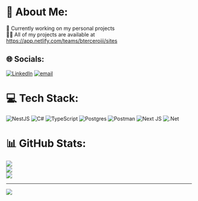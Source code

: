 # 💫 About Me:
🔭 Currently working on my personal projects<br>👨‍💻 All of my projects are available at https://app.netlify.com/teams/bterceroiii/sites


## 🌐 Socials:
[![LinkedIn](https://img.shields.io/badge/LinkedIn-%230077B5.svg?logo=linkedin&logoColor=white)](https://linkedin.com/in/byron-tercero-84270721a) [![email](https://img.shields.io/badge/Email-D14836?logo=gmail&logoColor=white)](mailto:b1tercero.cruz@gmail.com) 

# 💻 Tech Stack:
![NestJS](https://img.shields.io/badge/nestjs-%23E0234E.svg?style=for-the-badge&logo=nestjs&logoColor=white) ![C#](https://img.shields.io/badge/c%23-%23239120.svg?style=for-the-badge&logo=csharp&logoColor=white) ![TypeScript](https://img.shields.io/badge/typescript-%23007ACC.svg?style=for-the-badge&logo=typescript&logoColor=white) ![Postgres](https://img.shields.io/badge/postgres-%23316192.svg?style=for-the-badge&logo=postgresql&logoColor=white) ![Postman](https://img.shields.io/badge/Postman-FF6C37?style=for-the-badge&logo=postman&logoColor=white) ![Next JS](https://img.shields.io/badge/Next-black?style=for-the-badge&logo=next.js&logoColor=white) ![.Net](https://img.shields.io/badge/.NET-5C2D91?style=for-the-badge&logo=.net&logoColor=white)
# 📊 GitHub Stats:
![](https://github-readme-stats.vercel.app/api?username=Bterceroiii&theme=dark&hide_border=false&include_all_commits=false&count_private=false)<br/>
![](https://nirzak-streak-stats.vercel.app/?user=Bterceroiii&theme=dark&hide_border=false)<br/>
![](https://github-readme-stats.vercel.app/api/top-langs/?username=Bterceroiii&theme=dark&hide_border=false&include_all_commits=false&count_private=false&layout=compact)

---
[![](https://visitcount.itsvg.in/api?id=Bterceroiii&icon=4&color=0)](https://visitcount.itsvg.in)

<!-- Proudly created with GPRM ( https://gprm.itsvg.in ) -->
